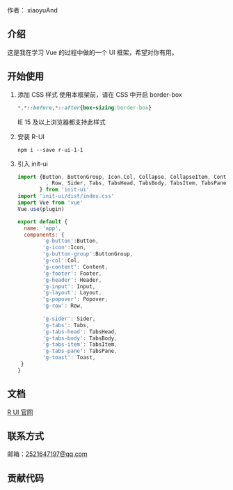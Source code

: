 
作者： xiaoyuAnd

## 介绍
这是我在学习 Vue 的过程中做的一个 UI 框架，希望对你有用。
## 开始使用
1. 添加 CSS 样式
   使用本框架前，请在 CSS 中开启 border-box
    ```css
    *,*::before,*::after{box-sizing:border-box}
    ```
   IE 15 及以上浏览器都支持此样式

2. 安装 R-UI
    ```
    npm i --save r-ui-1-1
    ```
3. 引入 init-ui
    ```javascript
    import {Button, ButtonGroup, Icon,Col, Collapse, CollapseItem, Content, Footer, Header, Input, Layout, Popover
             , Row, Sider, Tabs, TabsHead, TabsBody, TabsItem, TabsPane, Toast,plugin
           } from 'init-ui'
    import 'init-ui/dist/index.css'    
    import Vue from 'vue'
    Vue.use(plugin)
    
    export default {
      name: 'app',
      components: {
            'g-button':Button,
            'g-icon':Icon,
            'g-button-group':ButtonGroup,
            'g-col':Col,
            'g-content': Content,
            'g-footer': Footer,
            'g-header': Header,
            'g-input': Input,
            'g-layout': Layout,
            'g-popover': Popover,
            'g-row': Row,
            
            'g-sider': Sider,
            'g-tabs': Tabs,
            'g-tabs-head': TabsHead,
            'g-tabs-body': TabsBody,
            'g-tabs-item': TabsItem,
            'g-tabs-pane': TabsPane,
            'g-toast': Toast,
     }
    }
    ```
## 文档
[R UI 官网](https://xiaoyuand.github.io/R-UI/)

## 联系方式
邮箱：2521647197@qq.com
## 贡献代码
